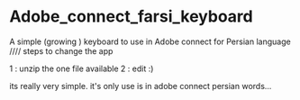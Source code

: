 # Adobe_connect_farsi_keyboard
A simple (growing ) keyboard to use in Adobe connect for Persian language
//// steps to change the app 

1 : unzip the one file available
2 : edit :)

its really very simple. it's only use is in adobe connect persian words...
